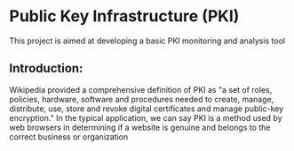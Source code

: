 # Public Key Infrastructure (PKI)
This project is aimed at developing a basic PKI monitoring and analysis tool <br>
## Introduction:
Wikipedia provided a comprehensive definition of PKI as "a set of roles, policies, hardware, software and procedures needed to create, manage, distribute, use, store and revoke digital certificates and manage public-key encryption." In the typical application, we can say PKI is a method used by web browsers in determining if a website is genuine and belongs to the correct business or organization 
